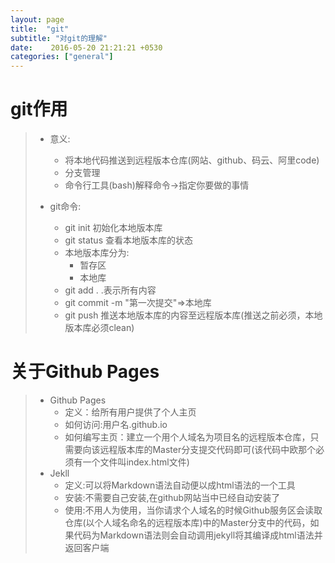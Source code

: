 ```yaml
---
layout: page
title:  "git"
subtitle: "对git的理解"
date:    2016-05-20 21:21:21 +0530
categories: ["general"]
---
```


# git作用 
>  - 意义:
>
>    - 将本地代码推送到远程版本仓库(网站、github、码云、阿里code)
>    - 分支管理
>    - 命令行工具(bash)解释命令->指定你要做的事情
>  - git命令:
>    - git init  初始化本地版本库
>    - git status  查看本地版本库的状态
>    - 本地版本库分为:
>       - 暂存区
>       - 本地库
>    - git add . .表示所有内容
>    - git commit -m "第一次提交"=>本地库
>    - git push 推送本地版本库的内容至远程版本库(推送之前必须，本地版本库必须clean)
 
# 关于Github Pages
>  - Github Pages 
>    - 定义：给所有用户提供了个人主页
>    - 如何访问:用户名.github.io
>    - 如何编写主页：建立一个用个人域名为项目名的远程版本仓库，只需要向该远程版本库的Master分支提交代码即可(该代码中欧那个必须有一个文件叫index.html文件)
>  - Jekll 
>    - 定义:可以将Markdown语法自动便以成html语法的一个工具
>    - 安装:不需要自己安装,在github网站当中已经自动安装了
>    - 使用:不用人为使用，当你请求个人域名的时候Github服务区会读取仓库(以个人域名命名的远程版本库)中的Master分支中的代码，如果代码为Markdown语法则会自动调用jekyll将其编译成html语法并返回客户端


